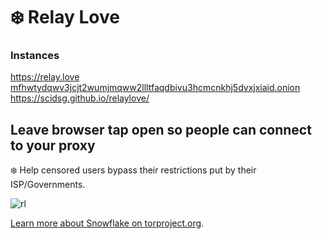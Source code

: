 # ❄️ Relay Love

### Instances
https://relay.love<br>
[mfhwtydqwv3jcjt2wumjmqww2llltfaqdbivu3hcmcnkhj5dvxjxiaid.onion](http://mfhwtydqwv3jcjt2wumjmqww2llltfaqdbivu3hcmcnkhj5dvxjxiaid.onion)<br>
https://scidsg.github.io/relaylove/

## Leave browser tap open so people can connect to your proxy
❄️ Help censored users bypass their restrictions put by their ISP/Governments.

![rl](https://user-images.githubusercontent.com/28545431/216750638-406fb29b-0474-4516-a82b-c06dd06c5e5a.png)

[Learn more about Snowflake on torproject.org](https://snowflake.torproject.org/).
